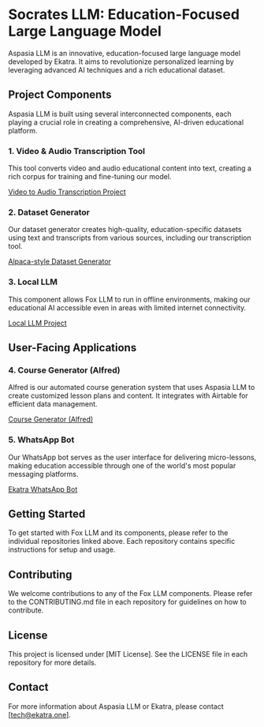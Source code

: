 # Socrates LLM: Education-Focused Large Language Model

Aspasia LLM is an innovative, education-focused large language model developed by Ekatra. It aims to revolutionize personalized learning by leveraging advanced AI techniques and a rich educational dataset.

## Project Components

Aspasia LLM is built using several interconnected components, each playing a crucial role in creating a comprehensive, AI-driven educational platform.

### 1. Video & Audio Transcription Tool

This tool converts video and audio educational content into text, creating a rich corpus for training and fine-tuning our model.

[Video to Audio Transcription Project](https://github.com/ekatraone/local_transcription)

### 2. Dataset Generator

Our dataset generator creates high-quality, education-specific datasets using text and transcripts from various sources, including our transcription tool.

[Alpaca-style Dataset Generator](https://github.com/ekatraone/Alpaca-style-Dataset-Generator)

### 3. Local LLM

This component allows Fox LLM to run in offline environments, making our educational AI accessible even in areas with limited internet connectivity.

[Local LLM Project](https://github.com/ekatraone/local_llm)

## User-Facing Applications

### 4. Course Generator (Alfred)

Alfred is our automated course generation system that uses Aspasia LLM to create customized lesson plans and content. It integrates with Airtable for efficient data management.

[Course Generator (Alfred)](https://github.com/ekatraone/course-on-prompt-v1)

### 5. WhatsApp Bot

Our WhatsApp bot serves as the user interface for delivering micro-lessons, making education accessible through one of the world's most popular messaging platforms.

[Ekatra WhatsApp Bot](https://github.com/ekatraone/Ekatra-WhatsApp-Bot)

## Getting Started

To get started with Fox LLM and its components, please refer to the individual repositories linked above. Each repository contains specific instructions for setup and usage.

## Contributing

We welcome contributions to any of the Fox LLM components. Please refer to the CONTRIBUTING.md file in each repository for guidelines on how to contribute.

## License

This project is licensed under [MIT License]. See the LICENSE file in each repository for more details.

## Contact

For more information about Aspasia LLM or Ekatra, please contact [tech@ekatra.one].
